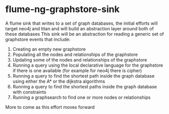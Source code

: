 flume-ng-graphstore-sink
========================

A flume sink that writes to a set of graph databases, the initial efforts will target neo4j and titan and will build an abstraction layer around both of these databases
This sink will be an abstraction for reading a generic set of graphstore events that include:
1) Creating an empty new graphstore
2) Populating all the nodes and relationships of the graphstore
3) Updating some of the nodes and relationships of the graphstore
4) Running a query using the local declarative language for the graphstore if there is one available (for example for neo4j there is cipher)
5) Running a query to find the shortest path inside the graph database using either the A* or the dijkstra algorithms
6) Running a query to find the shortest paths inside the graph database with constraints
7) Running a graphsearch to find one or more nodes or relationships

More to come as this effort moves forward
